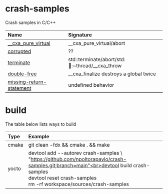 # crash-samples
Crash samples in C/C++

| Name | Signature |
| :-------- | :-------- |
| [__cxa_pure_virtual](__cxa_pure_virtual) | __cxa_pure_virtual/abort |
| [corrupted](corrupted) | ?? |
| [terminate](terminate) | std::terminate/abort/std::thread::~thread/__cxa_throw |
| [double-free](double-free) | __cxa_finalize destroys a global twice |
| [missing-return-statement](missing-return-statement) | undefined behavior |

# build
The table below lists ways to build

| Type | Example |
| :-------- | :-------- |
| cmake | git clean -fdx && cmake . && make |
| yocto | devtool add --autorev crash-samples \\<br>"https://github.com/npoltorapavlo/crash-samples.git;branch=main"<br>devtool build crash-samples<br>devtool reset crash-samples<br>rm -rf workspace/sources/crash-samples |
